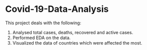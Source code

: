 # Covid-19-Data-Analysis

This project deals with the following:

1.  Analysed total cases, deaths, recovered and active cases.
2.  Performed EDA on the data.
3.  Visualized the data of countries which were affected the most.
